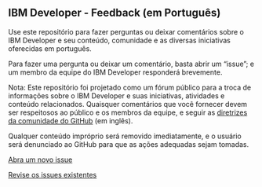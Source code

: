 ## IBM Developer - Feedback (em Português) ##

Use este repositório para fazer perguntas ou deixar comentários sobre o IBM Developer e seu conteúdo, comunidade e as diversas iniciativas oferecidas em português.

Para fazer uma pergunta ou deixar um comentário, basta abrir um “issue”; e um membro da equipe do IBM Developer responderá brevemente.

Nota: Este repositório foi projetado como um fórum público para a troca de informações sobre o IBM Developer e suas iniciativas, atividades e conteúdo relacionados. Quaisquer comentários que você fornecer devem ser respeitosos ao público e os membros da equipe, e seguir as [diretrizes da comunidade do GitHub](https://help.github.com/en/articles/github-community-guidelines) (em inglês).

Qualquer conteúdo impróprio será removido imediatamente, e o usuário será denunciado ao GitHub para que as ações adequadas sejam tomadas.


[Abra um novo issue](https://github.com/IBM/developer_br/issues/new)

[Revise os issues existentes](https://github.com/IBM/developer_br/issues)
